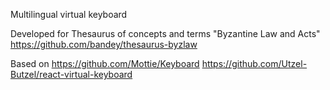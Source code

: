 Multilingual virtual keyboard

Developed for Thesaurus of concepts and terms "Byzantine Law and Acts"
https://github.com/bandey/thesaurus-byzlaw

Based on 
https://github.com/Mottie/Keyboard
https://github.com/Utzel-Butzel/react-virtual-keyboard
